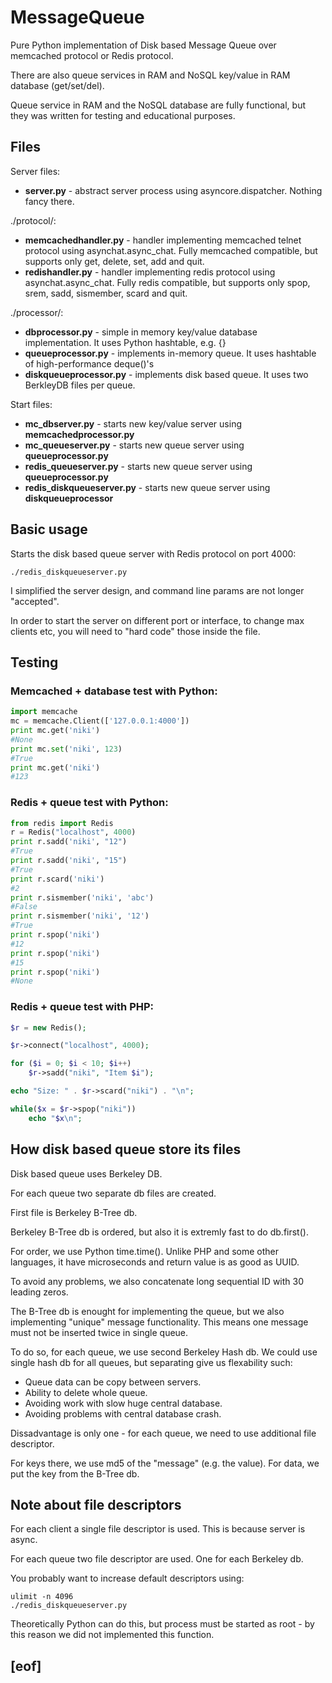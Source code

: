 # MessageQueue

Pure Python implementation of Disk based Message Queue over memcached protocol or Redis protocol.

There are also queue services in RAM and NoSQL key/value in RAM database (get/set/del).

Queue service in RAM and the NoSQL database are fully functional, but they was written for testing and educational purposes.

## Files

Server files:
- **server.py** - abstract server process using asyncore.dispatcher. Nothing fancy there.

./protocol/:
- **memcachedhandler.py** - handler implementing memcached telnet protocol using asynchat.async_chat. Fully memcached compatible, but supports only get, delete, set, add and quit.
- **redishandler.py** - handler implementing redis protocol using asynchat.async_chat. Fully redis compatible, but supports only spop, srem, sadd, sismember, scard and quit.

./processor/:
- **dbprocessor.py** - simple in memory key/value database implementation. It uses Python hashtable, e.g. {}
- **queueprocessor.py** - implements in-memory queue. It uses hashtable of high-performance deque()'s
- **diskqueueprocessor.py** - implements disk based queue. It uses two BerkleyDB files per queue.

Start files:
- **mc_dbserver.py** - starts new key/value server using **memcachedprocessor.py**
- **mc_queueserver.py** - starts new queue server using **queueprocessor.py**
- **redis_queueserver.py** - starts new queue server using **queueprocessor.py**
- **redis_diskqueueserver.py** - starts new queue server using **diskqueueprocessor**

## Basic usage

Starts the disk based queue server with Redis protocol on port 4000:

```shell
./redis_diskqueueserver.py
```

I simplified the server design, and command line params are not longer "accepted".

In order to start the server on different port or interface, to change max clients etc,
you will need to "hard code" those inside the file.

## Testing

### Memcached + database test with Python:

```python
import memcache
mc = memcache.Client(['127.0.0.1:4000'])
print mc.get('niki')
#None
print mc.set('niki', 123)
#True
print mc.get('niki')
#123
```

### Redis + queue test with Python:

```python
from redis import Redis
r = Redis("localhost", 4000)
print r.sadd('niki', "12")
#True
print r.sadd('niki', "15")
#True
print r.scard('niki')
#2
print r.sismember('niki', 'abc')
#False
print r.sismember('niki', '12')
#True
print r.spop('niki')
#12
print r.spop('niki')
#15
print r.spop('niki')
#None
```

### Redis + queue test with PHP:

```php
$r = new Redis();

$r->connect("localhost", 4000);

for ($i = 0; $i < 10; $i++)
	$r->sadd("niki", "Item $i");

echo "Size: " . $r->scard("niki") . "\n";

while($x = $r->spop("niki"))
	echo "$x\n";
```

## How disk based queue store its files

Disk based queue uses Berkeley DB.

For each queue two separate db files are created.

First file is Berkeley B-Tree db. 

Berkeley B-Tree db is ordered, but also it is extremly fast to do db.first().

For order, we use Python time.time(). Unlike PHP and some other languages, 
it have microseconds and return value is as good as UUID.

To avoid any problems, we also concatenate long sequential ID with 30 leading zeros.

The B-Tree db is enought for implementing the queue, but we also implementing "unique" message functionality.
This means one message must not be inserted twice in single queue.

To do so, for each queue, we use second Berkeley Hash db. We could use single hash db for all queues, but separating give us flexability such:

- Queue data can be copy between servers.
- Ability to delete whole queue.
- Avoiding work with slow huge central database.
- Avoiding problems with central database crash.

Dissadvantage is only one - for each queue, we need to use additional file descriptor.

For keys there, we use md5 of the "message" (e.g. the value). For data, we put the key from the B-Tree db.

## Note about file descriptors

For each client a single file descriptor is used. This is because server is async.

For each queue two file descriptor are used. One for each Berkeley db.

You probably want to increase default descriptors using:

```shell
ulimit -n 4096
./redis_diskqueueserver.py
```

Theoretically Python can do this, but process must be started as root - by this reason we did not implemented this function.

## [eof]
